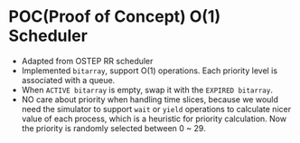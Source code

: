 # POC(Proof of Concept) O(1) Scheduler

+ Adapted from OSTEP RR scheduler
+ Implemented `bitarray`, support O(1) operations. Each priority level is associated with a queue.
+ When `ACTIVE bitarray` is empty, swap it with the `EXPIRED bitarray`.
+ NO care about priority when handling time slices, because we would need the simulator to support `wait` or `yield` operations to calculate nicer value of each process, which is a heuristic for priority calculation. Now the priority is randomly selected between 0 ~ 29.
